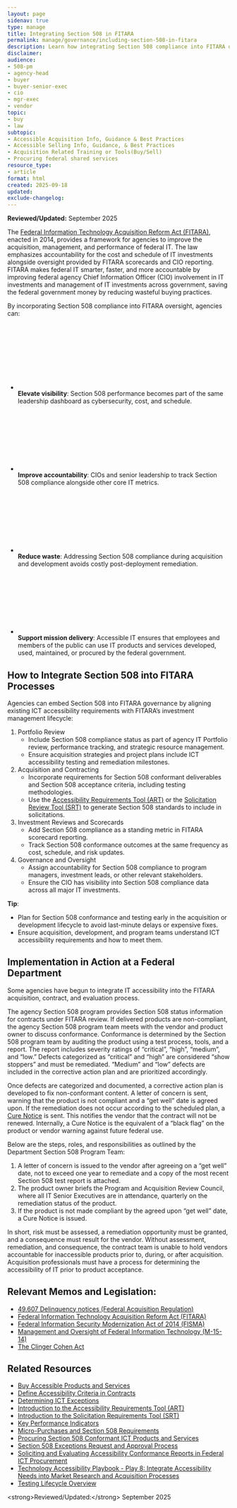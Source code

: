 ```yaml
---
layout: page
sidenav: true
type: manage
title: Integrating Section 508 in FITARA
permalink: manage/governance/including-section-508-in-fitara
description: Learn how integrating Section 508 compliance into FITARA oversight strengthens federal IT acquisition and management. Embed accessibility into portfolio reviews, acquisitions, investment scorecards, and governance to improve accountability, reduce waste, and deliver accessible technology that supports mission success.
disclaimer: 
audience: 
- 508-pm
- agency-head
- buyer
- buyer-senior-exec
- cio
- mgr-exec
- vendor
topic: 
- buy
- law
subtopic: 
- Accessible Acquisition Info, Guidance & Best Practices
- Accessible Selling Info, Guidance, & Best Practices
- Acquisition Related Training or Tools(Buy/Sell)
- Procuring federal shared services
resource_type: 
- article
format: html
created: 2025-09-18
updated: 
exclude-changelog:
---
```

<strong>Reviewed/Updated:</strong> September 2025


The <a href="https://www.congress.gov/113/statute/STATUTE-128/STATUTE-128-Pg3292.pdf" target="_blank" class="usa-link--external">Federal Information Technology Acquisition Reform Act (FITARA)</a>, enacted in 2014, provides a framework for agencies to improve the acquisition, management, and performance of federal IT. The law emphasizes accountability for the cost and schedule of IT investments alongside oversight provided by FITARA scorecards and CIO reporting. FITARA makes federal IT smarter, faster, and more accountable by improving federal agency Chief Information Officer (CIO) involvement in IT investments and management of IT investments across government, saving the federal government money by reducing wasteful buying practices.

By incorporating Section 508 compliance into FITARA oversight, agencies can:
<ul class="usa-icon-list">
<li class="usa-icon-list__item">
<div class="usa-icon-list__icon text-green">
<svg class="usa-icon" aria-hidden="true" focusable="false" role="img">
<use xlink:href="{{site.baseurl}}/assets/img/sprite.svg#check_circle"></use>
</svg>
</div>
<div class="usa-icon-list__content">
<strong>Elevate visibility</strong>: Section 508 performance becomes part of the same leadership dashboard as cybersecurity, cost, and schedule.  </div>
</li>
<li class="usa-icon-list__item">
<div class="usa-icon-list__icon text-green">
<svg class="usa-icon" aria-hidden="true" focusable="false" role="img">
<use xlink:href="{{site.baseurl}}/assets/img/sprite.svg#check_circle"></use>
</svg>
</div>
<div class="usa-icon-list__content">
<strong>Improve accountability</strong>: CIOs and senior leadership to track Section 508 compliance alongside other core IT metrics.  </div>
</li>
<li class="usa-icon-list__item">
<div class="usa-icon-list__icon text-green">
<svg class="usa-icon" aria-hidden="true" focusable="false" role="img">
<use xlink:href="{{site.baseurl}}/assets/img/sprite.svg#check_circle"></use>
</svg>
</div>
<div class="usa-icon-list__content">
<strong>Reduce waste</strong>: Addressing Section 508 compliance during acquisition and development avoids costly post-deployment remediation.  </div>
</li>
<li class="usa-icon-list__item">
<div class="usa-icon-list__icon text-green">
<svg class="usa-icon" aria-hidden="true" focusable="false" role="img">
<use xlink:href="{{site.baseurl}}/assets/img/sprite.svg#check_circle"></use>
</svg>
</div>
<div class="usa-icon-list__content">
<strong>Support mission delivery</strong>: Accessible IT ensures that employees and members of the public can use IT products and services developed, used, maintained, or procured by the federal government.</div>
</li></ul>

## How to Integrate Section 508 into FITARA Processes

Agencies can embed Section 508 into FITARA governance by aligning existing ICT accessibility requirements with FITARA’s investment management lifecycle:

1. Portfolio Review  
   * Include Section 508 compliance status as part of agency IT Portfolio review, performance tracking, and strategic resource management.  
   * Ensure acquisition strategies and project plans include ICT accessibility testing and remediation milestones.  
2. Acquisition and Contracting  
   * Incorporate requirements for Section 508 conformant deliverables and Section 508 acceptance criteria, including testing methodologies.  
   * Use the [Accessibility Requirements Tool (ART)]({{site.baseurl}}/art/#/) or the [Solicitation Review Tool (SRT)]({{site.baseurl}}/buy/solicitation-review-tool/) to generate Section 508 standards to include in solicitations.  
3. Investment Reviews and Scorecards  
   * Add Section 508 compliance as a standing metric in FITARA scorecard reporting.  
   * Track Section 508 conformance outcomes at the same frequency as cost, schedule, and risk updates.  
4. Governance and Oversight  
   * Assign accountability for Section 508 compliance to program managers, investment leads, or other relevant stakeholders.  
   * Ensure the CIO has visibility into Section 508 compliance data across all major IT investments.

<div class="border-base radius-lg border-1px padding-1 bg-primary-lighter" style="margin-top: 1.0em;"><p><strong>Tip</strong>:
<ul>
<li>Plan for Section 508 conformance and testing early in the acquisition or development lifecycle to avoid last-minute delays or expensive fixes.</li>   
<li>Ensure acquisition, development, and program teams understand ICT accessibility requirements and how to meet them.</li>
</ul></p></div>

## Implementation in Action at a Federal Department

Some agencies have begun to integrate IT accessibility into the FITARA acquisition, contract, and evaluation process.

The agency Section 508 program provides Section 508 status information for contracts under FITARA review. If delivered products are non-compliant, the agency Section 508 program team meets with the vendor and product owner to discuss conformance. Conformance is determined by the Section 508 program team by auditing the product using a test process, tools, and a report. The report includes severity ratings of  “critical”, “high”, “medium”, and “low.” Defects categorized as “critical” and “high”  are considered “show stoppers” and must be remediated. “Medium” and “low” defects are included in the corrective action plan and are prioritized accordingly. 

Once defects are categorized and documented, a corrective action plan is developed to fix non-conformant content. A letter of concern is sent, warning that the product is not compliant and a “get well” date is agreed upon. If the remediation does not occur according to the scheduled plan, a [Cure Notice]({{site.baseurl}}/tools/glossary/#c) is sent. This notifies the vendor that the contract will not be renewed. Internally, a Cure Notice is the equivalent of a “black flag” on the product or vendor warning against future federal use.

Below are the steps, roles, and responsibilities as outlined by the Department Section 508 Program Team:

1. A letter of concern is issued to the vendor after agreeing on a “get well” date, not to exceed one year to remediate and a copy of the most recent Section 508 test report is attached.  
2. The product owner briefs the Program and Acquisition Review Council, where all IT Senior Executives are in attendance, quarterly on the remediation status of the product.  
3. If the product is not made compliant by the agreed upon “get well” date, a Cure Notice is issued.

   
In short, risk must be assessed, a remediation opportunity must be granted, and a consequence must result for the vendor. Without assessment, remediation, and consequence, the contract team is unable to hold vendors accountable for inaccessible products prior to, during, or after acquisition. Acquisition professionals must have a process for determining the accessibility of IT prior to product acceptance.

## Relevant Memos and Legislation:

* <a href="https://www.acquisition.gov/far/49.607" target="_blank" class="usa-link--external">49.607 Delinquency notices (Federal Acquisition Regulation) </a>  
* <a href="https://www.cio.gov/assets/files/FITARA%20Pub%20L%20113-291.pdf" target="_blank" class="usa-link--external">Federal Information Technology Acquisition Reform Act (FITARA)</a>
* <a href="https://www.congress.gov/bill/113th-congress/senate-bill/2521" target="_blank" class="usa-link--external">Federal Information Security Modernization Act of 2014 (FISMA)</a>  
* <a href="https://obamawhitehouse.archives.gov/sites/default/files/omb/memoranda/2015/m-15-14.pdf" target="_blank" class="usa-link--external">Management and Oversight of Federal Information Technology (M-15-14)</a>   
* <a href="https://dodcio.defense.gov/portals/0/documents/ciodesrefvolone.pdf" target="_blank" class="usa-link--external">The Clinger Cohen Act</a>

## Related Resources

* [Buy Accessible Products and Services]({{site.baseurl}}/buy/)  
* [Define Accessibility Criteria in Contracts]({{site.baseurl}}/buy/define-accessibility-criteria/)  
* [Determining ICT Exceptions]({{site.baseurl}}/buy/determine-ict-exceptions/)  
* [Introduction to the Accessibility Requirements Tool (ART)]({{site.baseurl}}/training/art/introducing-art/)  
* [Introduction to the Solicitation Requirements Tool (SRT)]({{site.baseurl}}/buy/solicitation-review-tool/)  
* [Key Performance Indicators]({{site.baseurl}}/manage/accessibility-kpi/)  
* [Micro-Purchases and Section 508 Requirements]({{site.baseurl}}/training/online-course/micro-purchases/)  
* [Procuring Section 508 Conformant ICT Products and Services]({{site.baseurl}}/training/online-course/procuring-section-508-conformant-ict/)   
* [Section 508 Exceptions Request and Approval Process]({{site.baseurl}}/manage/exceptions-request-and-approval-process/)  
* [Soliciting and Evaluating Accessibility Conformance Reports in Federal ICT Procurement]({{site.baseurl}}/training/online-course/soliciting-and-evaluating-acrs/)  
* [Technology Accessibility Playbook \- Play 8: Integrate Accessibility Needs into Market Research and Acquisition Processes]({{site.baseurl}}/manage/playbooks/technology-accessibility-playbook-intro/play08/)  
* [Testing Lifecycle Overview]({{site.baseurl}}/test/testing-lifecycle-overview/)

\<strong\>Reviewed/Updated:\</strong\> September 2025

